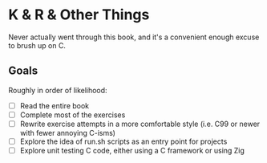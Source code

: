 # K & R & Other Things

Never actually went through this book, and it's a convenient enough excuse
to brush up on C.

## Goals
Roughly in order of likelihood:

- [ ] Read the entire book
- [ ] Complete most of the exercises
- [ ] Rewrite exercise attempts in a more comfortable style (i.e. C99 or newer with fewer annoying C-isms)
- [ ] Explore the idea of run.sh scripts as an entry point for projects
- [ ] Explore unit testing C code, either using a C framework or using Zig
